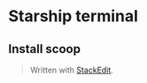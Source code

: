 # Starship terminal

## Install scoop



> Written with [StackEdit](https://stackedit.io/).
<!--stackedit_data:
eyJoaXN0b3J5IjpbMTcxOTgxODI3MF19
-->